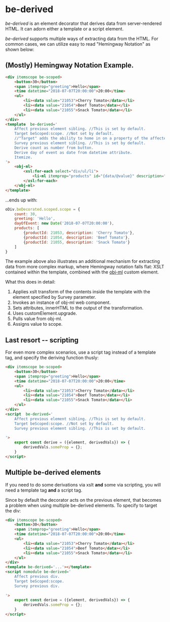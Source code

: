 # be-derived

*be-derived* is an element decorator that derives data from server-rendered HTML.  It can adorn either a template or a script element.

*be-derived* supports multiple ways of extracting data from the HTML.  For common cases, we can utilize easy to read "Hemingway Notation" as shown below:

## (Mostly) Hemingway Notation Example.

```html
<div itemscope be-scoped>
    <button>30</button>
    <span itemprop="greeting">Hello</span>
    <time datetime="2018-07-07T20:00:00">20:00</time>
    <ul>
        <li><data value="21053">Cherry Tomato</data></li>
        <li><data value="21054">Beef Tomato</data></li>
        <li><data value="21055">Snack Tomato</data></li>
    </ul>
</div>
<template  be-derived='
    Affect previous element sibling. //This is set by default.
    Target beScoped:scope. //Not set by default.  
    //"Target" adds the ability to home in on a property of the affected element.
    Survey previous element sibling. //This is set by default.
    Derive count as number from button.
    Derive day of event as date from datetime attribute.
    Itemize.
'>
    <obj-ml>
        <xsl:for-each select="div/ul/li">
            <li-ml itemprop="products" id="{data/@value}" description="{data/text()}"></li-ml>
        </xsl:for-each> 
    </obj-ml>
</template>
```

...ends up with: 

```JavaScript
oDiv.beDecorated.scoped.scope = {
    count: 30,
    greeting: 'Hello',
    dayOfEvent: new Date('2018-07-07T20:00:00'),
    products: [
        {productId: 21053, description: 'Cherry Tomato'},
        {productId: 21054, description: 'Beef Tomato'},
        {productId: 21055, description: 'Snack Tomato'}
    ]
}
```

The example above also illustrates an additional mechanism for extracting data from more complex markup, where Hemingway notation falls flat:  XSLT contained within the template, combined with the [obj-ml](https://github.com/bahrus/obj-ml) custom element.

What this does in detail:

1.  Applies xslt transform of the contents inside the template with the element specified by Survey parameter.
2.  Invokes an instance of obj-ml web component.
3.  Sets attributes, innerHTML to the output of the transformation.
4.  Uses customElement.upgrade.
5.  Pulls value from obj-ml.
6.  Assigns value to scope.



## Last resort -- scripting

For even more complex scenarios, use a script tag instead of a template tag, and specify the deriving function thusly:

```html
<div itemscope be-scoped>
    <button>30</button>
    <span itemprop="greeting">Hello</span>
    <time datetime="2018-07-07T20:00:00">20:00</time>
    <ul>
        <li><data value="21053">Cherry Tomato</data></li>
        <li><data value="21054">Beef Tomato</data></li>
        <li><data value="21055">Snack Tomato</data></li>
    </ul>
</div>
<script  be-derived='
    Affect previous element sibling. //This is set by default.
    Target beScoped:scope. //Not set by default.
    Survey previous element sibling. //This is set by default.
    
'>
    export const derive = ({element, derivedVals}) => {
        derivedVals.someProp = {};
    }
</script>
```

## Multiple be-derived elements

If you need to do some derivations via xslt **and** some via scripting, you will need a template tag **and** a script tag.

Since by default the decorator acts on the previous element, that becomes a problem when using multiple be-derived elements.  To specify to target the div:

```html
<div itemscope be-scoped>
    <button>30</button>
    <span itemprop="greeting">Hello</span>
    <time datetime="2018-07-07T20:00:00">20:00</time>
    <ul>
        <li><data value="21053">Cherry Tomato</data></li>
        <li><data value="21054">Beef Tomato</data></li>
        <li><data value="21055">Snack Tomato</data></li>
    </ul>
</div>
<template be-derived='...'></template>
<script nomodule be-derived='
    Affect previous div. 
    Target beScoped:scope.
    Survey previous div.
    
'>
    export const derive = ({element, derivedVals}) => {
        derivedVals.someProp = {};
    }
</script>
```



